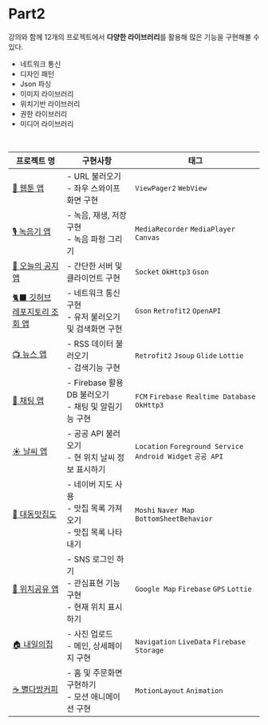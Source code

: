 # Part2
강의와 함께 12개의 프로젝트에서 **다양한 라이브러리**를 활용해 많은 기능을 구현해볼 수 있다.
- 네트워크 통신
- 디자인 패턴
- Json 파싱
- 이미지 라이브러리
- 위치기반 라이브러리
- 권한 라이브러리
- 미디어 라이브러리

<br>

| 프로젝트 명 | 구현사항 | 태그 |
| ---- | -------- | -------- |
| [🎨 웹툰 앱](https://github.com/sjunh812/fastcampus-android-bootcamp/tree/master/part2/chapter1) | - URL 불러오기<br>- 좌우 스와이프 화면 구현 | `ViewPager2` `WebView` | 
| [🎙 녹음기 앱](https://github.com/sjunh812/fastcampus-android-bootcamp/tree/master/part2/chapter2) | - 녹음, 재생, 저장 구현<br>- 녹음 파형 그리기 | `MediaRecorder` `MediaPlayer` `Canvas` |
| [📌 오늘의 공지 앱](https://github.com/sjunh812/fastcampus-android-bootcamp/tree/master/part2/chapter3) | - 간단한 서버 및 클라이언트 구현 | `Socket` `OkHttp3` `Gson` |
| [🐈‍⬛ 깃허브 레포지토리 조회 앱](https://github.com/sjunh812/fastcampus-android-bootcamp/tree/master/part2/chapter4) | - 네트워크 통신 구현<br>- 유저 불러오기 및 검색화면 구현 | `Gson` `Retrofit2` `OpenAPI` |
| [📺 뉴스 앱](https://github.com/sjunh812/fastcampus-android-bootcamp/tree/master/part2/chapter5) | - RSS 데이터 불러오기<br>- 검색기능 구현 | `Retrofit2` `Jsoup` `Glide` `Lottie` |
| [💬 채팅 앱](https://github.com/sjunh812/fastcampus-android-bootcamp/tree/master/part2/chapter6) | - Firebase 활용 DB 불러오기<br>- 채팅 및 알림기능 구현 | `FCM` `Firebase Realtime Database` `OkHttp3` |
| [☀️ 날씨 앱](https://github.com/sjunh812/fastcampus-android-bootcamp/tree/master/part2/chapter7) | - 공공 API 불러오기<br>- 현 위치 날씨 정보 표시하기 | `Location` `Foreground Service` `Android Widget` `공공 API` |
| [🍴 대동맛집도](https://github.com/sjunh812/fastcampus-android-bootcamp/tree/master/part2/chapter8) | - 네이버 지도 사용<br>- 맛집 목록 가져오기<br>- 맛집 목록 나타내기 | `Moshi` `Naver Map` `BottomSheetBehavior` | 
| [📍 위치공유 앱](https://github.com/sjunh812/fastcampus-android-bootcamp/tree/master/part2/chapter9) | - SNS 로그인 하기<br>- 관심표현 기능 구현<br>- 현재 위치 표시하기 | `Google Map` `Firebase` `GPS` `Lottie` | 
| [🏠 내일의집](https://github.com/sjunh812/fastcampus-android-bootcamp/tree/master/part2/chapter10) | - 사진 업로드<br>- 메인, 상세페이지 구현 | `Navigation` `LiveData` `Firebase Storage` | 
| [☕️ 별다방커피](https://github.com/sjunh812/fastcampus-android-bootcamp/tree/master/part2/chapter11) | - 홈 및 주문화면 구현하기<br>- 모션 애니메이션 구현 | `MotionLayout` `Animation` | 
